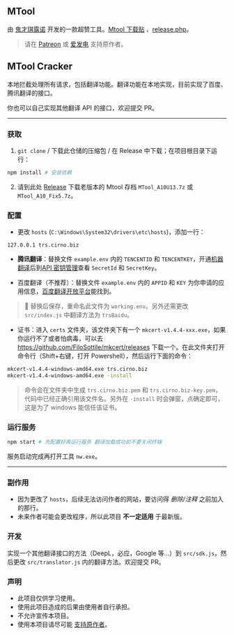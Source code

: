 ## MTool

由 [鬼才琪露诺](https://afdian.com/@AdventCirno) 开发的一款超赞工具。[Mtool 下载贴](https://afdian.com/p/d42dd1e234aa11eba42452540025c377) 、[release.php](https://trs.cirno.biz/release.php?lang=chs)。

> 请在 [Patreon](https://www.patreon.com/user?u=6139561) 或 [爱发电](https://afdian.com/@AdventCirno) 支持原作者。

## MTool Cracker

本地拦截处理所有请求，包括翻译功能。翻译功能在本地实现，目前实现了百度、腾讯翻译的接口。

你也可以自己实现其他翻译 API 的接口，欢迎提交 PR。

---

### 获取

1. `git clone` / 下载此仓储的压缩包 / 在 Release 中下载；在项目根目录下运行：

```bash
npm install # 安装依赖
```

2. 请到此处 [Release](https://github.com/symant233/MTool_Cracker/releases/tag/v1.0.0) 下载老版本的 Mtool 存档 `MTool_A10U13.7z` 或 `MTool_A10_Fix5.7z`。

### 配置

- 更改 `hosts` (`C:\Windows\System32\drivers\etc\hosts`)，添加一行：

```
127.0.0.1 trs.cirno.biz
```

- **腾讯翻译**：替换文件 `example.env` 内的 `TENCENTID` 和 `TENCENTKEY`，开通[机器翻译](https://console.cloud.tencent.com/tmt)后到[API 密钥管理](https://console.cloud.tencent.com/cam/capi)查看 `SecretId` 和 `SecretKey`。

- 百度翻译（不推荐）：替换文件 `example.env` 内的 `APPID` 和 `KEY` 为你申请的应用信息，[百度翻译开放平台](https://fanyi-api.baidu.com/manage/developer)能找到。

> 📌 替换后保存，重命名此文件为 `working.env`。另外还需更改 `src/index.js` 中翻译方法为 `trsBaidu`。

- 证书：进入 `certs` 文件夹，该文件夹下有一个 `mkcert-v1.4.4-xxx.exe`，如果你运行不了或者怕病毒，可以去 https://github.com/FiloSottile/mkcert/releases 下载一个。在此文件夹打开命令行（Shift+右键，打开 Powershell），然后运行下面的命令：

```bash
mkcert-v1.4.4-windows-amd64.exe trs.cirno.biz
mkcert-v1.4.4-windows-amd64.exe -install
```

> 命令会在文件夹中生成 `trs.cirno.biz.pem` 和 `trs.cirno.biz-key.pem`，代码中已经正确引用该文件名。另外在 `-install` 时会弹窗，点确定即可，这是为了 windows 能信任该证书。

### 运行服务

```bash
npm start # 先配置好再运行服务 翻译加载成功前不要关闭终端
```

服务启动完成再打开工具 `nw.exe`。

---

### 副作用

- 因为更改了 `hosts`，后续无法访问作者的网站，要访问得 _删除/注释_ 之前加入的那行。
- 未来作者可能会更改程序，所以此项目 **不一定适用** 于最新版。

### 开发

实现一个其他翻译接口的方法（DeepL，必应，Google 等...）到 `src/sdk.js`，然后更改 `src/translator.js` 内的翻译方法。欢迎提交 PR。

### 声明

- 此项目仅供学习使用。
- 使用此项目造成的后果由使用者自行承担。
- 不允许宣传本项目。
- 使用本项目请尽可能 [支持原作者](https://afdian.com/@AdventCirno)。
